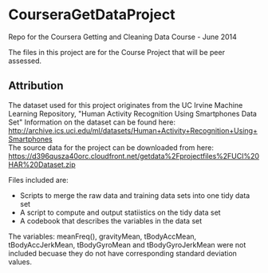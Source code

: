 CourseraGetDataProject
======================

Repo for the Coursera Getting and Cleaning Data Course - June 2014

The files in this project are for the Course Project that will be peer assessed.

Attribution
-----------
The dataset used for this project originates from the UC Irvine Machine Learning Repository, 
"Human Activity Recognition Using Smartphones Data Set"
Information on the dataset can be found here: http://archive.ics.uci.edu/ml/datasets/Human+Activity+Recognition+Using+Smartphones
<br/>The source data for the project can be downloaded from here: https://d396qusza40orc.cloudfront.net/getdata%2Fprojectfiles%2FUCI%20HAR%20Dataset.zip 
<br/>


Files included are:
* Scripts to merge the raw data and training data sets into one tidy data set
* A script to compute and output statiistics on the tidy data set
* A codebook that describes the variables in the data set

The variables: meanFreq(), gravityMean, tBodyAccMean, tBodyAccJerkMean, tBodyGyroMean and tBodyGyroJerkMean were not included becuase they do not have corresponding standard deviation values.

